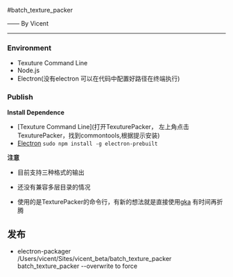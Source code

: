 #batch_texture_packer

—— By Vicent

-----------------------------------

### Environment

* Texuture Command Line
* Node.js
* Electron(没有electron 可以在代码中配置好路径在终端执行)

### Publish

**Install Dependence**

  * [Texuture Command Line](打开TexuturePacker， 左上角点击TexuturePacker，找到commontools,根据提示安装)
  * [Electron](https://nodejs.org/) `sudo npm install -g electron-prebuilt`

**注意**
  * 目前支持三种格式的输出

  * 还没有兼容多层目录的情况

  * 使用的是TexturePacker的命令行，有新的想法就是直接使用[gka](https://github.com/gkajs/gka) 有时间再折腾

## 发布
  * electron-packager /Users/vicent/Sites/vicent_beta/batch_texture_packer batch_texture_packer --overwrite to force
